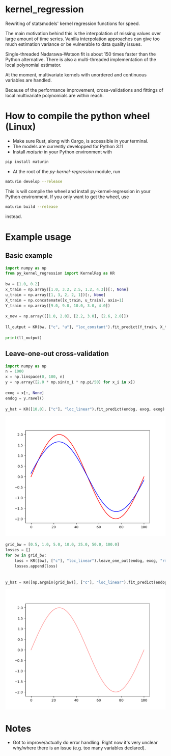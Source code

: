 # kernel_regression
Rewriting of statsmodels' kernel regression functions for speed. 

The main motivation behind this is the interpolation of missing values over large amount 
of time series. Vanilla interpolation approaches can give too much estimation variance or 
be vulnerable to data quality issues.

Single-threaded Nadarawa-Watson fit is about 150 times faster than the Python alternative. 
There is also a multi-threaded implementation of the local polynomial estimator. 

At the moment, multivariate kernels with unordered and continuous variables are handled. 

Because of the performance improvement, cross-validations and fittings of local multivariate polynomials 
are within reach. 

# How to compile the python wheel (Linux)
- Make sure Rust, along with Cargo, is accessible in your terminal. 
- The models are currently developped for Python 3.11
- Install *maturin* in your Python environment with 
```bash
pip install maturin
```
- At the root of the *py-kernel-regression* module, run 
```bash
maturin develop --release 
```
This is will compile the wheel and install py-kernel-regression in your Python environment. 
If you only want to get the wheel, use 
```bash
maturin build --release
``` 
instead. 

# Example usage
## Basic example
```python
import numpy as np
from py_kernel_regression import KernelReg as KR

bw = [1.0, 0.2]
x_train = np.array([1.0, 3.2, 2.5, 1.2, 4.3])[:, None]
u_train = np.array([1, 3, 2, 2, 1])[:, None]
X_train = np.concatenate([x_train, u_train], axis=1)
Y_train = np.array([9.0, 9.0, 10.0, 3.0, 4.0])

x_new = np.array([[1.0, 2.0], [2.2, 3.0], [2.6, 2.0]])

ll_output = KR(bw, ["c", "u"], "loc_constant").fit_predict(Y_train, X_train, x_new)

print(ll_output)
```

## Leave-one-out cross-validation
```python
import numpy as np
n = 1000 
x = np.linspace(0, 100, n)
y = np.array([2.0 * np.sin(x_i * np.pi/50) for x_i in x])

exog = x[:, None] 
endog = y.ravel()

y_hat = KR([10.0], ["c"], "loc_linear").fit_predict(endog, exog, exog)
```

![Initial attempt](py-kernel-regression/examples/plots/ll_10_example.png)

```python
grid_bw = [0.5, 1.0, 5.0, 10.0, 25.0, 50.0, 100.0]
losses = []
for bw in grid_bw:
    loss = KR([bw], ["c"], "loc_linear").leave_one_out(endog, exog, "rmse")
    losses.append(loss)
 
 
y_hat = KR([np.argmin(grid_bw)], ["c"], "loc_linear").fit_predict(endog, exog, exog)
```

![After CV](py-kernel-regression/examples/plots/ll_cv_example.png)

# Notes
- Got to improve/actually do error handling. Right now it's very unclear why/where there is an issue (e.g. too many variables declared).

